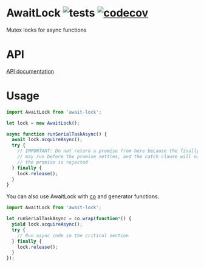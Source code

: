 # AwaitLock ![tests](https://github.com/ide/await-lock/workflows/Tests/badge.svg) [![codecov](https://codecov.io/gh/ide/await-lock/branch/master/graph/badge.svg)](https://codecov.io/gh/ide/await-lock)
Mutex locks for async functions

# API

[API documentation](https://github.com/ide/await-lock/wiki/API-documentation)

# Usage

```javascript
import AwaitLock from 'await-lock';

let lock = new AwaitLock();

async function runSerialTaskAsync() {
  await lock.acquireAsync();
  try {
    // IMPORTANT: Do not return a promise from here because the finally clause
    // may run before the promise settles, and the catch clause will not run if
    // the promise is rejected
  } finally {
    lock.release();
  }
}
```

You can also use AwaitLock with [co](https://github.com/tj/co) and generator functions.

```javascript
import AwaitLock from 'await-lock';

let runSerialTaskAsync = co.wrap(function*() {
  yield lock.acquireAsync();
  try {
    // Run async code in the critical section
  } finally {
    lock.release();
  }
});
```

